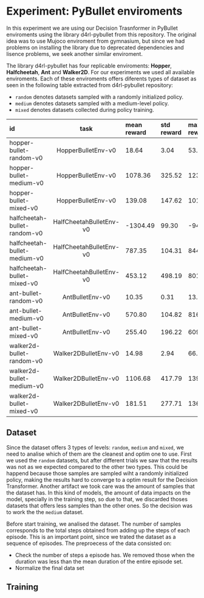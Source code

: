 # Experiment: PyBullet enviroments
In this experiment we are using our Decision Trasnformer in PyBullet enviroments using the library d4rl-pybullet from this repository. The original idea was to use Mujoco enviroment from gymnasium, but since we had problems on installing the library due to deprecated dependencies and lisence problems, we seek another similar enviroment.

The library d4rl-pybullet has four replicable enviroments: **Hopper**, **Halfcheetah**, **Ant** and **Walker2D**. For our experiments we used all available enviroments. Each of these enviroments offers diferents types of dataset as seen in the following table extracted from d4rl-pybullet repository:

- `random` denotes datasets sampled with a randomly initialized policy.
- `medium` denotes datasets sampled with a medium-level policy.
- `mixed` denotes datasets collected during policy training.

| id | task | mean reward | std reward | max reward | min reward | samples |
|:-|:-:|:-|:-|:-|:-|:-|
| hopper-bullet-random-v0 | HopperBulletEnv-v0 | 18.64 | 3.04 | 53.21 | -8.58 | 1000000 |
| hopper-bullet-medium-v0 | HopperBulletEnv-v0 | 1078.36 | 325.52 | 1238.9569 | 220.23 | 1000000 |
| hopper-bullet-mixed-v0 | HopperBulletEnv-v0 | 139.08 | 147.62 | 1019.94 | 9.15 | 59345 |
| halfcheetah-bullet-random-v0 | HalfCheetahBulletEnv-v0 | -1304.49 | 99.30 | -945.29 | -1518.58 | 1000000 |
| halfcheetah-bullet-medium-v0 | HalfCheetahBulletEnv-v0 | 787.35 | 104.31 | 844.91 | -522.57 | 1000000 |
| halfcheetah-bullet-mixed-v0 | HalfCheetahBulletEnv-v0 | 453.12 | 498.19 | 801.02 | -1428.22 | 178178 |
| ant-bullet-random-v0 | AntBulletEnv-v0 | 10.35 | 0.31 | 13.04 | 9.82 | 1000000 |
| ant-bullet-medium-v0 | AntBulletEnv-v0 | 570.80 | 104.82 | 816.79 | 70.87 | 1000000 |
| ant-bullet-mixed-v0 | AntBulletEnv-v0 | 255.40 | 196.22 | 609.66 | -32.74 | 53572 |
| walker2d-bullet-random-v0 | Walker2DBulletEnv-v0 | 14.98 | 2.94 | 66.90 | 5.73 | 1000000 |
| walker2d-bullet-medium-v0 | Walker2DBulletEnv-v0 | 1106.68 | 417.79 | 1394.38 | 16.00 | 1000000 |
| walker2d-bullet-mixed-v0 | Walker2DBulletEnv-v0 | 181.51 | 277.71 | 1363.94 | 9.45 | 89772 |

## Dataset
Since the dataset offers 3 types of levels: `random`, `medium` and `mixed`, we need to analise which of them are the cleanest and optim one to use. First we used the `random` datasets, but after different trials we saw that the results was not as we expected compared to the other two types. This could be happend because those samples are sampled wiht a randomly initialized policy, making the results hard to converge to a optim result for the Decision Transformer. Another artifact we took care was the amount of samples that the dataset has. In this kind of models, the amount of data impacts on the model, specially in the training step, so due to that, we discarded thoses datasets that offers less samples than the other ones. So the decision was to work the the `medium` dataset.

Before start training, we analised the dataset. The number of samples corresponds to the total steps obtained from adding up the steps of each episode. This is an important point, since we trated the dataset as a sequence of episodes.
The preproecess of the data consisted on:
  - Check the number of steps a episode has. We removed those when the duration was less than the mean duration of the entire episode set.
  - Normalize the final data set

## Training



